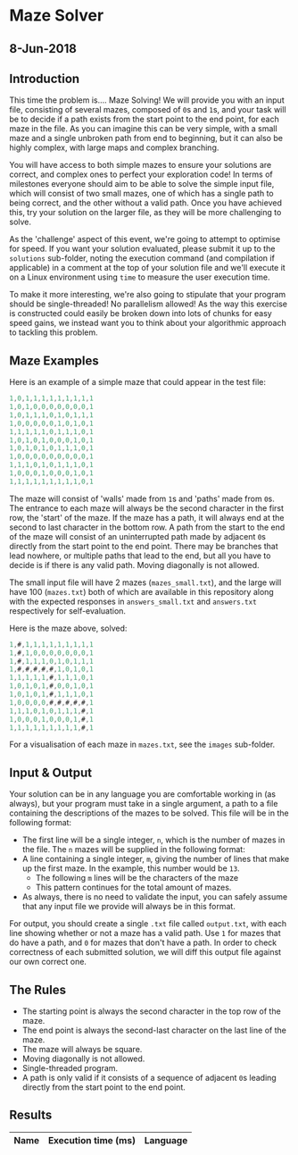 # Maze Solver
## 8-Jun-2018

## Introduction
This time the problem is.... Maze Solving! We will provide you with an input file, consisting of several mazes, composed of `0`s and `1`s, and your task will be to decide if a path exists from the start point to the end point, for each maze in the file. As you can imagine this can be very simple, with a small maze and a single unbroken path from end to beginning, but it can also be highly complex, with large maps and complex branching.

You will have access to both simple mazes to ensure your solutions are correct, and complex ones to perfect your exploration code! In terms of milestones everyone should aim to be able to solve the simple input file, which will consist of two small mazes, one of which has a single path to being correct, and the other without a valid path. Once you have achieved this, try your solution on the larger file, as they will be more challenging to solve.

As the 'challenge' aspect of this event, we're going to attempt to optimise for speed. If you want your solution evaluated, please submit it up to the `solutions` sub-folder, noting the execution command (and compilation if applicable) in a comment at the top of your solution file and we'll execute it on a Linux environment using `time` to measure the user execution time.

To make it more interesting, we're also going to stipulate that your program should be single-threaded! No parallelism allowed! As the way this exercise is constructed could easily be broken down into lots of chunks for easy speed gains, we instead want you to think about your algorithmic approach to tackling this problem.

## Maze Examples
Here is an example of a simple maze that could appear in the test file:

```javascript
1,0,1,1,1,1,1,1,1,1,1
1,0,1,0,0,0,0,0,0,0,1
1,0,1,1,1,0,1,0,1,1,1
1,0,0,0,0,0,1,0,1,0,1
1,1,1,1,1,0,1,1,1,0,1
1,0,1,0,1,0,0,0,1,0,1
1,0,1,0,1,0,1,1,1,0,1
1,0,0,0,0,0,0,0,0,0,1
1,1,1,0,1,0,1,1,1,0,1
1,0,0,0,1,0,0,0,1,0,1
1,1,1,1,1,1,1,1,1,0,1
```

The maze will consist of 'walls' made from `1`s and 'paths' made from `0`s. The entrance to each maze will always be the second character in the first row, the 'start' of the maze. If the maze has a path, it will always end at the second to last character in the bottom row. A path from the start to the end of the maze will consist of an uninterrupted path made by adjacent `0`s directly from the start point to the end point. There may be branches that lead nowhere, or multiple paths that lead to the end, but all you have to decide is if there is any valid path. Moving diagonally is not allowed.

The small input file will have 2 mazes (`mazes_small.txt`), and the large will have 100 (`mazes.txt`) both of which are available in this repository along with the expected responses in `answers_small.txt` and `answers.txt` respectively for self-evaluation.

Here is the maze above, solved:

```javascript
1,#,1,1,1,1,1,1,1,1,1
1,#,1,0,0,0,0,0,0,0,1
1,#,1,1,1,0,1,0,1,1,1
1,#,#,#,#,#,1,0,1,0,1
1,1,1,1,1,#,1,1,1,0,1
1,0,1,0,1,#,0,0,1,0,1
1,0,1,0,1,#,1,1,1,0,1
1,0,0,0,0,#,#,#,#,#,1
1,1,1,0,1,0,1,1,1,#,1
1,0,0,0,1,0,0,0,1,#,1
1,1,1,1,1,1,1,1,1,#,1
```

For a visualisation of each maze in `mazes.txt`, see the `images` sub-folder.

## Input & Output
Your solution can be in any language you are comfortable working in (as always), but your program must take in a single argument, a path to a file containing the descriptions of the mazes to be solved. This file will be in the following format:

* The first line will be a single integer, `n`, which is the number of mazes in the file.
The `n` mazes will be supplied in the following format:
* A line containing a single integer, `m`, giving the number of lines that make up the first maze. In the example, this number would be `13`.
  * The following `m` lines will be the characters of the maze
  * This pattern continues for the total amount of mazes.
* As always, there is no need to validate the input, you can safely assume that any input file we provide will always be in this format.

For output, you should create a single `.txt` file called `output.txt`, with each line showing whether or not a maze has a valid path. Use `1` for mazes that do have a path, and `0` for mazes that don't have a path. In order to check correctness of each submitted solution, we will diff this output file against our own correct one.

## The Rules
* The starting point is always the second character in the top row of the maze.
* The end point is always the second-last character on the last line of the maze.
* The maze will always be square.
* Moving diagonally is not allowed.
* Single-threaded program.
* A path is only valid if it consists of a sequence of adjacent `0`s leading directly from the start point to the end point.

## Results
| Name            | Execution time (ms) | Language      |
| --------------- | ------------------- | ------------- |
